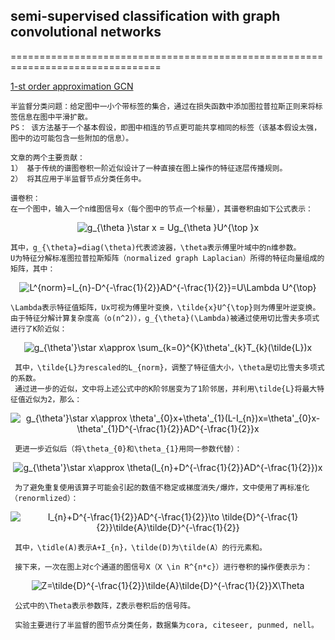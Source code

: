 ## semi-supervised classification with graph convolutional networks
================================================================================

[1-st order approximation GCN](https://arxiv.org/abs/1609.02907)
    
    半监督分类问题：给定图中一小个带标签的集合，通过在损失函数中添加图拉普拉斯正则来将标签信息在图中平滑扩散。
    PS： 该方法基于一个基本假设，即图中相连的节点更可能共享相同的标签（该基本假设太强，图中的边可能包含一些附加的信息）。
    
    文章的两个主要贡献：
    1） 基于传统的谱图卷积一阶近似设计了一种直接在图上操作的特征逐层传播规则。
    2） 将其应用于半监督节点分类任务中。
    
    谱卷积：
    在一个图中，输入一个n维图信号x（每个图中的节点一个标量），其谱卷积由如下公式表示：
    
<div align=center><img src="https://latex.codecogs.com/gif.latex?g_{\theta&space;}\star&space;x&space;=&space;Ug_{\theta&space;}U^{\top&space;}x" title="g_{\theta }\star x = Ug_{\theta }U^{\top }x" /></div>
  
    其中，g_{\theta}=diag(\theta)代表滤波器，\theta表示傅里叶域中的n维参数。
    U为特征分解标准图拉普拉斯矩阵（normalized graph Laplacian）所得的特征向量组成的矩阵，其中：

<div align=center><img src="https://latex.codecogs.com/gif.latex?L^{norm}=I_{n}-D^{-\frac{1}{2}}AD^{-\frac{1}{2}}=U\Lambda&space;U^{\top}" title="L^{norm}=I_{n}-D^{-\frac{1}{2}}AD^{-\frac{1}{2}}=U\Lambda U^{\top}" /></div>
  
    \Lambda表示特征值矩阵，Ux可视为傅里叶变换，\tilde{x}U^{\top}则为傅里叶逆变换。
    由于特征分解计算复杂度高（o(n^2)），g_{\theta}(\Lambda)被通过使用切比雪夫多项式进行了K阶近似：

<div align=center><img src="https://latex.codecogs.com/gif.latex?g_{\theta'}\star&space;x\approx&space;\sum_{k=0}^{K}\theta'_{k}T_{k}(\tilde{L})x" title="g_{\theta'}\star x\approx \sum_{k=0}^{K}\theta'_{k}T_{k}(\tilde{L})x" /></div>
  
     其中，\tilde{L}为rescaled的L_{norm}，调整了特征值大小，\theta是切比雪夫多项式的系数。
     通过进一步的近似，文中将上述公式中的K阶邻居变为了1阶邻居，并利用\tilde{L}将最大特征值近似为2，那么：

<div align=center><img src="https://latex.codecogs.com/gif.latex?g_{\theta'}\star&space;x\approx&space;\theta'_{0}x&plus;\theta'_{1}(L-I_{n})x=\theta'_{0}x-\theta'_{1}D^{-\frac{1}{2}}AD^{-\frac{1}{2}}x" title="g_{\theta'}\star x\approx \theta'_{0}x+\theta'_{1}(L-I_{n})x=\theta'_{0}x-\theta'_{1}D^{-\frac{1}{2}}AD^{-\frac{1}{2}}x" /></div>

     更进一步近似后（将\theta_{0}和\theta_{1}用同一参数代替）：
     
<div align=center><img src="https://latex.codecogs.com/gif.latex?g_{\theta'}\star&space;x\approx&space;\theta(I_{n}&plus;D^{-\frac{1}{2}}AD^{-\frac{1}{2}})x" title="g_{\theta'}\star x\approx \theta(I_{n}+D^{-\frac{1}{2}}AD^{-\frac{1}{2}})x" /></div>

     为了避免重复使用该算子可能会引起的数值不稳定或梯度消失/爆炸，文中使用了再标准化（renormlized）：
          
<div align=center><img src="https://latex.codecogs.com/gif.latex?I_{n}&plus;D^{-\frac{1}{2}}AD^{-\frac{1}{2}}\to&space;\tilde{D}^{-\frac{1}{2}}\tilde{A}\tilde{D}^{-\frac{1}{2}}" title="I_{n}+D^{-\frac{1}{2}}AD^{-\frac{1}{2}}\to \tilde{D}^{-\frac{1}{2}}\tilde{A}\tilde{D}^{-\frac{1}{2}}" /></div>

     其中，\tidle(A)表示A+I_{n}，\tilde(D)为\tilde(A）的行元素和。
     
     接下来，一次在图上对c个通道的图信号X（X \in R^{n*c}）进行卷积的操作便表示为：
     
<div align=center><img src="https://latex.codecogs.com/gif.latex?Z=\tilde{D}^{-\frac{1}{2}}\tilde{A}\tilde{D}^{-\frac{1}{2}}X\Theta" title="Z=\tilde{D}^{-\frac{1}{2}}\tilde{A}\tilde{D}^{-\frac{1}{2}}X\Theta" /></div>

     公式中的\Theta表示参数阵，Z表示卷积后的信号阵。
     
     实验主要进行了半监督的图节点分类任务，数据集为cora, citeseer, punmed, nell。
